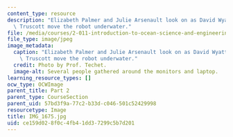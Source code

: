 ```yaml
---
content_type: resource
description: "Elizabeth Palmer and Julie Arsenault look on as David Wyatt and Zo\xEB\
  \ Truscott move the robot underwater."
file: /media/courses/2-011-introduction-to-ocean-science-and-engineering-spring-2006/ce159d028f0c4fb41dd37299c5b7d201_IMG_1675.jpg
file_type: image/jpeg
image_metadata:
  caption: "Elizabeth Palmer and Julie Arsenault look on as David Wyatt and Zo\xEB\
    \ Truscott move the robot underwater."
  credit: Photo by Prof. Techet.
  image-alt: Several people gathered around the monitors and laptop.
learning_resource_types: []
ocw_type: OCWImage
parent_title: Part 2
parent_type: CourseSection
parent_uid: 57bd3f9a-77c2-b33d-c046-501c52429998
resourcetype: Image
title: IMG_1675.jpg
uid: ce159d02-8f0c-4fb4-1dd3-7299c5b7d201
---
```

